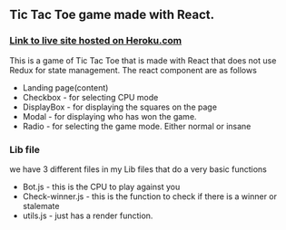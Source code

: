 ## Tic Tac Toe game made with React.


### [Link to live site hosted on Heroku.com](https://weather-for-you-app.herokuapp.com/)

This is a game of Tic Tac Toe that is made with React that does not use Redux for state management. The react component are as follows

* Landing page(content)
* Checkbox - for selecting CPU mode
* DisplayBox - for displaying the squares on the page
* Modal - for displaying who has won the game.
* Radio - for selecting the game mode. Either normal or insane


### Lib file

we have 3 different files in my Lib files that do a very basic functions

* Bot.js - this is the CPU to play against you
* Check-winner.js - this is the function to check if there is a winner or stalemate
* utils.js - just has a render function.
